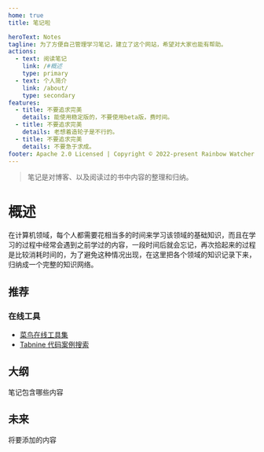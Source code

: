 ```yaml
---
home: true
title: 笔记啦

heroText: Notes
tagline: 为了方便自己管理学习笔记，建立了这个网站，希望对大家也能有帮助。
actions:
  - text: 阅读笔记
    link: /#概述
    type: primary
  - text: 个人简介
    link: /about/
    type: secondary
features:
  - title: 不要追求完美
    details: 能使用稳定版的，不要使用beta版，费时间。
  - title: 不要追求完美
    details: 老想着造轮子是不行的。
  - title: 不要追求完美
    details: 不要急于求成。
footer: Apache 2.0 Licensed | Copyright © 2022-present Rainbow Watcher
---
```


> 笔记是对博客、以及阅读过的书中内容的整理和归纳。

<!-- more -->

# 概述

在计算机领域，每个人都需要花相当多的时间来学习该领域的基础知识，而且在学习的过程中经常会遇到之前学过的内容，一段时间后就会忘记，再次拾起来的过程是比较消耗时间的，为了避免这种情况出现，在这里把各个领域的知识记录下来，归纳成一个完整的知识网络。

## 推荐

### 在线工具

- [菜鸟在线工具集](https://c.runoob.com/)
- [Tabnine 代码案例搜索](https://www.tabnine.com/code)

## 大纲

笔记包含哪些内容

## 未来

将要添加的内容
